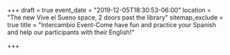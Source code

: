 +++
draft = true
event_date = "2019-12-05T18:30:53-06:00"
location = "The new Vive el Sueno space, 2 doors past the library"
sitemap_exclude = true
title = "Intercambio Event-Come have fun and practice your Spanish and help our participants with their English!"

+++
